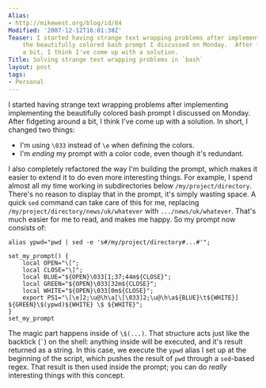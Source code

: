 ```yaml
---
Alias:
- http://mikewest.org/blog/id/84
Modified: '2007-12-12T16:01:38Z'
Teaser: I started having strange text wrapping problems after implementing implementing
    the beautifully colored bash prompt I discussed on Monday.  After fidgeting around
    a bit, I think I've come up with a solution.
Title: Solving strange text wrapping problems in `bash`
layout: post
tags:
- Personal
---
```

I started having strange text wrapping problems after implementing implementing the beautifully colored bash prompt I discussed on Monday.  After fidgeting around a bit, I think I've come up with a solution.  In short, I changed two things:

*   I'm using `\033` instead of `\e` when defining the colors.
*   I'm _ending_ my prompt with a color code, even though it's redundant.

I also completely refactored the way I'm building the prompt, which makes it easier to extend it to do even more interesting things.  For example, I spend almost all my time working in subdirectories below `/my/project/directory`.  There's no reason to display that in the prompt, it's simply wasting space.  A quick `sed` command can take care of this for me, replacing `/my/project/directory/news/uk/whatever` with `.../news/uk/whatever`.  That's much easier for me to read, and makes me happy.  So my prompt now consists of:

    alias ypwd="pwd | sed -e 's#/my/project/directory#...#'";

    set_my_prompt() {
        local OPEN="\[";
        local CLOSE="\]";
        local BLUE="${OPEN}\033[1;37;44m${CLOSE}";
        local GREEN="${OPEN}\033[32m${CLOSE}";
        local WHITE="${OPEN}\033[0m${CLOSE}";
        export PS1="\[\e]2;\u@\h\a[\[\033]2;\u@\h\a${BLUE}\t${WHITE}] ${GREEN}\$(ypwd)${WHITE} \$ ${WHITE}";
    }
    set_my_prompt

The magic part happens inside of `\$(...)`.  That structure acts just like the backtick (`` ` ``) on the shell: anything inside will be executed, and it's result returned as a string.  In this case, we execute the `ypwd` alias I set up at the beginning of the script, which pushes the result of `pwd` through a `sed`-based regex.  That result is then used inside the prompt; you can do _really_ interesting things with this concept.
